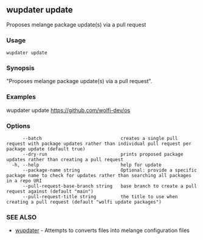 ## wupdater update

Proposes melange package update(s) via a pull request

### Usage

```
wupdater update
```

### Synopsis

"Proposes melange package update(s) via a pull request".

### Examples

  wupdater update https://github.com/wolfi-dev/os

### Options

```
      --batch                             creates a single pull request with package updates rather than individual pull request per package update (default true)
      --dry-run                           prints proposed package updates rather than creating a pull request
  -h, --help                              help for update
      --package-name string               Optional: provide a specific package name to check for updates rather than searching all packages in a repo URI
      --pull-request-base-branch string   base branch to create a pull request against (default "main")
      --pull-request-title string         the title to use when creating a pull request (default "wolfi update packages")
```

### SEE ALSO

* [wupdater](wupdater.md)	 - Attempts to converts files into melange configuration files

